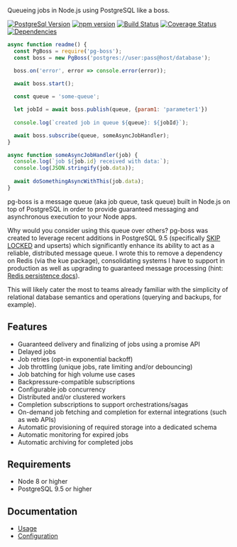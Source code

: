 Queueing jobs in Node.js using PostgreSQL like a boss.

[![PostgreSql Version](https://img.shields.io/badge/PostgreSQL-9.5+-blue.svg?maxAge=2592000)](http://www.postgresql.org)
[![npm version](https://badge.fury.io/js/pg-boss.svg)](https://badge.fury.io/js/pg-boss)
[![Build Status](https://travis-ci.org/timgit/pg-boss.svg?branch=master)](https://travis-ci.org/timgit/pg-boss)
[![Coverage Status](https://coveralls.io/repos/github/timgit/pg-boss/badge.svg?branch=master)](https://coveralls.io/github/timgit/pg-boss?branch=master)
[![Dependencies](https://david-dm.org/timgit/pg-boss.svg)](https://david-dm.org/timgit/pg-boss)

```js
async function readme() {
  const PgBoss = require('pg-boss');
  const boss = new PgBoss('postgres://user:pass@host/database');

  boss.on('error', error => console.error(error));

  await boss.start();
  
  const queue = 'some-queue';

  let jobId = await boss.publish(queue, {param1: 'parameter1'})
  
  console.log(`created job in queue ${queue}: ${jobId}`);

  await boss.subscribe(queue, someAsyncJobHandler);
}

async function someAsyncJobHandler(job) {
  console.log(`job ${job.id} received with data:`);
  console.log(JSON.stringify(job.data));
    
  await doSomethingAsyncWithThis(job.data);
}
```

pg-boss is a message queue (aka job queue, task queue) built in Node.js on top of PostgreSQL in order to provide guaranteed messaging and asynchronous execution to your Node apps.  

Why would you consider using this queue over others? pg-boss was created to leverage recent additions in PostgreSQL 9.5
(specifically [SKIP LOCKED](http://blog.2ndquadrant.com/what-is-select-skip-locked-for-in-postgresql-9-5) and upserts)
which significantly enhance its ability to act as a reliable, distributed message queue. I wrote this to remove a dependency on Redis (via the kue package), consolidating systems I have to support in production as well as upgrading to guaranteed message processing (hint: [Redis persistence docs](https://redis.io/topics/persistence#ok-so-what-should-i-use)). 

This will likely cater the most to teams already familiar with the simplicity of relational database semantics and operations (querying and backups, for example).

## Features
* Guaranteed delivery and finalizing of jobs using a promise API
* Delayed jobs
* Job retries (opt-in exponential backoff)
* Job throttling (unique jobs, rate limiting and/or debouncing)
* Job batching for high volume use cases 
* Backpressure-compatible subscriptions
* Configurable job concurrency
* Distributed and/or clustered workers
* Completion subscriptions to support orchestrations/sagas
* On-demand job fetching and completion for external integrations (such as web APIs)
* Automatic provisioning of required storage into a dedicated schema
* Automatic monitoring for expired jobs
* Automatic archiving for completed jobs

## Requirements
* Node 8 or higher
* PostgreSQL 9.5 or higher

## Documentation
* [Usage](docs/usage.md)
* [Configuration](docs/configuration.md)
